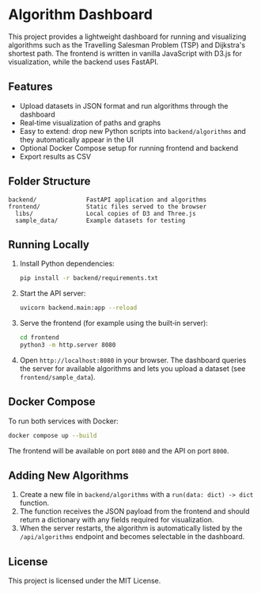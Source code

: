# Algorithm Dashboard

This project provides a lightweight dashboard for running and visualizing algorithms such as the Travelling Salesman Problem (TSP) and Dijkstra's shortest path. The frontend is written in vanilla JavaScript with D3.js for visualization, while the backend uses FastAPI.

## Features

- Upload datasets in JSON format and run algorithms through the dashboard
- Real‑time visualization of paths and graphs
- Easy to extend: drop new Python scripts into `backend/algorithms` and they
  automatically appear in the UI
- Optional Docker Compose setup for running frontend and backend
- Export results as CSV

## Folder Structure

```
backend/              FastAPI application and algorithms
frontend/             Static files served to the browser
  libs/               Local copies of D3 and Three.js
  sample_data/        Example datasets for testing
```

## Running Locally

1. Install Python dependencies:
   ```bash
   pip install -r backend/requirements.txt
   ```
2. Start the API server:
   ```bash
   uvicorn backend.main:app --reload
   ```
3. Serve the frontend (for example using the built‑in server):
   ```bash
   cd frontend
   python3 -m http.server 8080
   ```
4. Open `http://localhost:8080` in your browser. The dashboard queries the server
   for available algorithms and lets you upload a dataset (see `frontend/sample_data`).

## Docker Compose

To run both services with Docker:

```bash
docker compose up --build
```

The frontend will be available on port `8080` and the API on port `8000`.

## Adding New Algorithms

1. Create a new file in `backend/algorithms` with a `run(data: dict) -> dict` function.
2. The function receives the JSON payload from the frontend and should return a dictionary with any fields required for visualization.
3. When the server restarts, the algorithm is automatically listed by the `/api/algorithms` endpoint and becomes selectable in the dashboard.

## License

This project is licensed under the MIT License.

